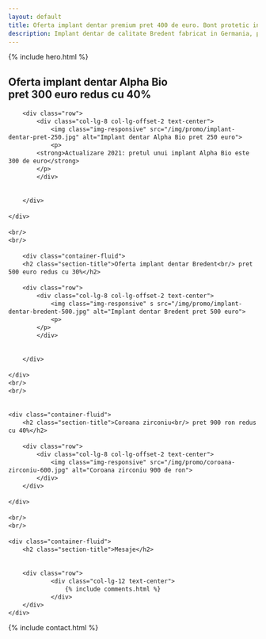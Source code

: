 ```yaml
---
layout: default
title: Oferta implant dentar premium pret 400 de euro. Bont protetic inclus, consultatie gratuita.
description: Implant dentar de calitate Bredent fabricat in Germania, pret accesibil. Fara costuri ascunse, bontul protetic, consultatia sunt incluse in pret.
---
```


<!-- Start Hero -->

{% include hero.html %}

<!-- End Hero -->


<!-- Start About -->
<div id="oabout" class="about">
    <div class="container-fluid">
        <h2 class="section-title">Oferta implant dentar Alpha Bio<br/> pret 300 euro redus cu 40%</h2>
        
        <div class="row">
            <div class="col-lg-8 col-lg-offset-2 text-center">
                <img class="img-responsive" src="/img/promo/implant-dentar-pret-250.jpg" alt="Implant dentar Alpha Bio pret 250 euro">
                <p>
            <strong>Actualizare 2021: pretul unui implant Alpha Bio este 300 de euro</strong>
            </p>
            </div>
            

        </div>

    </div>
    
    <br/>
    <br/>
    
        <div class="container-fluid">
        <h2 class="section-title">Oferta implant dentar Bredent<br/> pret 500 euro redus cu 30%</h2>
        
        <div class="row">
            <div class="col-lg-8 col-lg-offset-2 text-center">
                <img class="img-responsive" s src="/img/promo/implant-dentar-bredent-500.jpg" alt="Implant dentar Bredent pret 500 euro">
                <p>
            </p>
            </div>
            

        </div>

    </div>
    <br/>
    <br/>


    <div class="container-fluid">
        <h2 class="section-title">Coroana zirconiu<br/> pret 900 ron redus cu 40%</h2>
        
        <div class="row">
            <div class="col-lg-8 col-lg-offset-2 text-center">
                <img class="img-responsive" src="/img/promo/coroana-zirconiu-600.jpg" alt="Coroana zirconiu 900 de ron">
            </div>
        </div>

    </div>
    
    <br/>
    <br/>
    
    <div class="container-fluid">
        <h2 class="section-title">Mesaje</h2>
        

        <div class="row">
                <div class="col-lg-12 text-center">
                    {% include comments.html %}
                </div>
        </div>
    </div>
</div>
<!-- End About -->


<!-- Start Contact -->

{% include contact.html %}

<!-- End Contact -->


    
    
    
    
